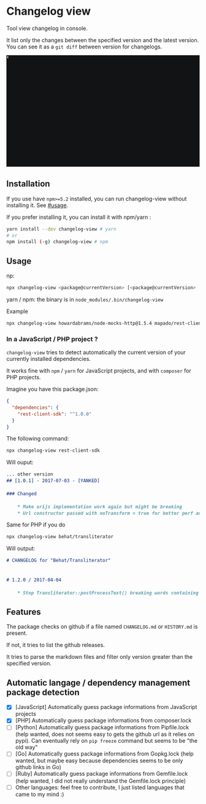 Changelog view
===================

Tool view changelog in console. 

It list only the changes between the specified version and the latest version.
You can see it as a `git diff` between version for changelogs.

![demo](demo.gif)

## Installation
If you use have `npm>=5.2` installed, you can run changelog-view without installing it. See [#usage](usage).

If you prefer installing it, you can install it with npm/yarn :
```sh
yarn install --dev changelog-view # yarn
# or
npm install (-g) changelog-view # npm
```

## Usage
np: 
```sh
npx changelog-view <package@currentVersion> [<package@currentVersion> ...]
```
yarn / npm: the binary is in `node_modules/.bin/changelog-view`

Example
```sh
npx changelog-view howardabrams/node-mocks-http@1.5.4 mapado/rest-client-js-sdk@0.14.1
```

### In a JavaScript / PHP project ?
`changelog-view` tries to detect automatically the current version of your currently installed dependencies.

It works fine with `npm` / `yarn` for JavaScript projects, and with `composer` for PHP projects.

Imagine you have this package.json:
```json
{
  "dependencies": {
    "rest-client-sdk": "^1.0.0"
  }
}
```

The following command:
```sh
npx changelog-view rest-client-sdk
```

Will ouput:
```md
... other version
## [1.0.1] - 2017-07-03 - [YANKED]

### Changed

    * Make urijs implementation work again but might be breaking
    * Url constructor passed with noTransform = true for better perf and avoid potential bugs
```

Same for PHP if you do 
```sh
npx changelog-view behat/transliterator
```

Will output:
```md
# CHANGELOG for "Behat/Transliterator"


# 1.2.0 / 2017-04-04

    * Stop Transliterator::postProcessText() breaking words containing apostrophes
```

## Features
The package checks on github if a file named `CHANGELOG.md` or `HISTORY.md` is present.

If not, it tries to list the github releases.

It tries to parse the markdown files and filter only version greater than the specified version.

## Automatic langage / dependency management package detection

  * [x] [JavaScript] Automatically guess package informations from JavaScript projects
  * [x] [PHP] Automatically guess package informations from composer.lock
  * [ ] [Python] Automatically guess package informations from Pipfile.lock (help wanted, does not seems easy to gets the github url as it relies on pypi). Can eventually rely on `pip freeze` command but seems to be "the old way"
  * [ ] [Go] Automatically guess package informations from Gopkg.lock (help wanted, but maybe easy because dependencies seems to be only github links in Go)
  * [ ] [Ruby] Automatically guess package informations from Gemfile.lock (help wanted, I did not really understand the Gemfile.lock principle)
  * [ ] Other languages: feel free to contribute, I just listed languages that came to my mind :)
